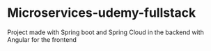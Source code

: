 # Microservices-udemy-fullstack
 Project made with Spring boot and Spring Cloud in the backend with Angular for the frontend
